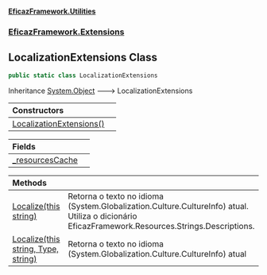 #### [EficazFramework.Utilities](EficazFrameworkUtilities.md 'EficazFramework Utilities')
### [EficazFramework.Extensions](EficazFrameworkUtilities.md#EficazFramework.Extensions 'EficazFramework.Extensions')

## LocalizationExtensions Class

```csharp
public static class LocalizationExtensions
```

Inheritance [System.Object](https://docs.microsoft.com/en-us/dotnet/api/System.Object 'System.Object') &#129106; LocalizationExtensions

| Constructors | |
| :--- | :--- |
| [LocalizationExtensions()](EficazFramework.Extensions/LocalizationExtensions/LocalizationExtensions().md 'EficazFramework.Extensions.LocalizationExtensions.LocalizationExtensions()') | |

| Fields | |
| :--- | :--- |
| [_resourcesCache](EficazFramework.Extensions/LocalizationExtensions/_resourcesCache.md 'EficazFramework.Extensions.LocalizationExtensions._resourcesCache') | |

| Methods | |
| :--- | :--- |
| [Localize(this string)](EficazFramework.Extensions/LocalizationExtensions/Localize(thisstring).md 'EficazFramework.Extensions.LocalizationExtensions.Localize(this string)') | Retorna o texto no idioma (System.Globalization.Culture.CultureInfo) atual.<br/>Utiliza o dicionário EficazFramework.Resources.Strings.Descriptions. |
| [Localize(this string, Type, string)](EficazFramework.Extensions/LocalizationExtensions/Localize(thisstring,Type,string).md 'EficazFramework.Extensions.LocalizationExtensions.Localize(this string, System.Type, string)') | Retorna o texto no idioma (System.Globalization.Culture.CultureInfo) atual |
